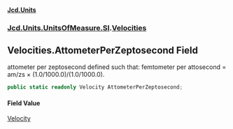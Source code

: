 #### [Jcd.Units](index 'index')
### [Jcd.Units.UnitsOfMeasure.SI](Jcd.Units.UnitsOfMeasure.SI 'Jcd.Units.UnitsOfMeasure.SI').[Velocities](Velocities 'Jcd.Units.UnitsOfMeasure.SI.Velocities')

## Velocities.AttometerPerZeptosecond Field

attometer per zeptosecond defined such that: femtometer per attosecond = am/zs × (1.0/1000.0)/(1.0/1000.0).

```csharp
public static readonly Velocity AttometerPerZeptosecond;
```

#### Field Value
[Velocity](Velocity 'Jcd.Units.UnitTypes.Velocity')